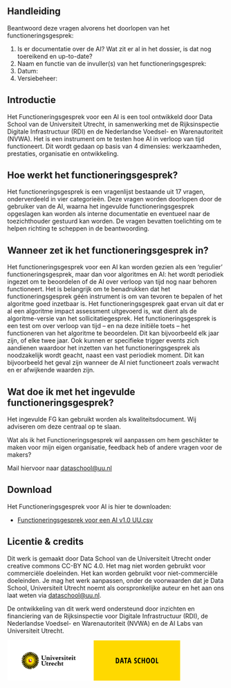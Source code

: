 ## Handleiding

Beantwoord deze vragen alvorens het doorlopen van het functioneringsgesprek:

1. Is er documentatie over de AI? Wat zit er al in het dossier, is dat nog toereikend en up-to-date?
2. Naam en functie van de invuller(s) van het functioneringsgesprek:
3. Datum:
4. Versiebeheer:

## Introductie

Het Functioneringsgesprek voor een AI is een tool ontwikkeld door Data School van de Universiteit Utrecht, in samenwerking met de Rijksinspectie Digitale Infrastructuur (RDI) en de Nederlandse Voedsel- en Warenautoriteit (NVWA). Het is een instrument om te testen hoe AI in verloop van tijd functioneert. Dit wordt gedaan op basis van 4 dimensies: werkzaamheden, prestaties, organisatie en ontwikkeling.

## Hoe werkt het functioneringsgesprek?

Het functioneringsgesprek is een vragenlijst bestaande uit 17 vragen, onderverdeeld in vier categorieën. Deze vragen worden doorlopen door de gebruiker van de AI, waarna het ingevulde functioneringsgesprek opgeslagen kan worden als interne documentatie en eventueel naar de toezichthouder gestuurd kan worden. De vragen bevatten toelichting om te helpen richting te scheppen in de beantwoording.
 
## Wanneer zet ik het functioneringsgesprek in?

Het functioneringsgesprek voor een AI kan worden gezien als een ‘regulier’ functioneringsgesprek, maar dan voor algoritmes en AI: het wordt periodiek ingezet om te beoordelen of de AI over verloop van tijd nog naar behoren functioneert. Het is belangrijk om te benadrukken dat het functioneringsgesprek géén instrument is om van tevoren te bepalen of het algoritme goed inzetbaar is. Het functioneringsgesprek gaat ervan uit dat er al een algoritme impact assessment uitgevoerd is, wat dient als de algoritme-versie van het sollicitatiegesprek. Het functioneringsgesprek is een test om over verloop van tijd – en na deze initiële toets – het functioneren van het algoritme te beoordelen. Dit kan bijvoorbeeld elk jaar zijn, of elke twee jaar. Ook kunnen er specifieke trigger events zich aandienen waardoor het inzetten van het functioneringsgesprek als noodzakelijk wordt geacht, naast een vast periodiek moment. Dit kan bijvoorbeeld het geval zijn wanneer de AI niet functioneert zoals verwacht en er afwijkende waarden zijn.
 
## Wat doe ik met het ingevulde functioneringsgesprek?

Het ingevulde FG kan gebruikt worden als kwaliteitsdocument. Wij adviseren om deze centraal op te slaan.

Wat als ik het Functioneringsgesprek wil aanpassen om hem geschikter te maken voor mijn eigen organisatie, feedback heb of andere vragen voor de makers?

Mail hiervoor naar [dataschool@uu.nl](mailto:dataschool.nl)

## Download

Het Functioneringsgesprek voor AI is hier te downloaden:

- [Functioneringsgesprek voor een AI v1.0 UU.csv](https://raw.githubusercontent.com/CentreForDigitalHumanities/Functioneringsgesprek-voor-AI/main/Functioneringsgesprek%20voor%20een%20AI%20v1.0%20UU.csv)

## Licentie & credits

Dit werk is gemaakt door Data School van de Universiteit Utrecht onder creative commons CC-BY NC 4.0. Het mag niet worden gebruikt voor commerciële doeleinden. Het kan worden gebruikt voor niet-commerciële doeleinden. Je mag het werk aanpassen, onder de voorwaarden dat je Data School, Universiteit Utrecht noemt als oorspronkelijke auteur en het aan ons laat weten via dataschool@uu.nl.

De ontwikkeling van dit werk werd ondersteund door inzichten en financiering van de Rijksinspectie voor Digitale Infrastructuur (RDI), de Nederlandse Voedsel- en Warenautoriteit (NVWA) en de AI Labs van Universiteit Utrecht.

<a href="https://dataschool.nl" target="_blank"><img src="docs/img/UU_Data School_logo_NL_geelwit.jpg" width="400px"></a>
